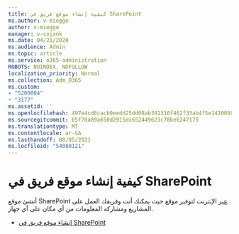 ```yaml
---
title: كيفية إنشاء موقع فريق في SharePoint
ms.author: v-miegge
author: v-miegge
manager: v-cojank
ms.date: 04/21/2020
ms.audience: Admin
ms.topic: article
ms.service: o365-administration
ROBOTS: NOINDEX, NOFOLLOW
localization_priority: Normal
ms.collection: Adm_O365
ms.custom:
- "5200004"
- "3177"
ms.assetid: ''
ms.openlocfilehash: 497e4cd8cacb9eedd25dd08ab341310f462f33ab4f5e1410058f34e99d2e7d75
ms.sourcegitcommit: b5f7da89a650d2915dc652449623c78be6247175
ms.translationtype: MT
ms.contentlocale: ar-SA
ms.lasthandoff: 08/05/2021
ms.locfileid: "54080121"
---
```

# <a name="how-to-create-a-team-site-in-sharepoint"></a>كيفية إنشاء موقع فريق في SharePoint

أنشئ موقع SharePoint [عبر](https://support.office.com/article/what-is-a-sharepoint-team-site-75545757-36c3-46a7-beed-0aaa74f0401e) الإنترنت لتوفير موقع حيث يمكنك أنت وفريقك العمل على المشاريع ومشاركة المعلومات من أي مكان على أي جهاز.

* [إنشاء موقع فريق في SharePoint](https://support.office.com/article/create-a-team-site-in-sharepoint-ef10c1e7-15f3-42a3-98aa-b5972711777d)